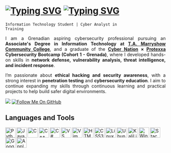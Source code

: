 
<h1>
    <a href="https://git.io/typing-svg"><img src="https://readme-typing-svg.demolab.com?font=Fira+Code&size=30&duration=2000&color=FFFFFF&repeat=false&width=65&lines=%3A~%24" alt="Typing SVG" /></a>
    <a href="https://git.io/typing-svg"><img src="https://readme-typing-svg.demolab.com?font=Fira+Code&size=30&duration=2000&pause=5000&width=115&lines=whoami" alt="Typing SVG" /></a>
</h1>

<code>Information Technology Student | Cyber Analyst in Training</code>

<p align="justify">I am a Grenadian aspiring cybersecurity professional pursuing an <b>Associate's Degree in Information Technology at <a href="https://www.tamcc.edu.gd/">T.A. Marryshow Community College</a></b>, and a graduate of the <b><a href="https://www.cyber-nations.com/">Cyber Nation</a> × <a href="https://protexxa.com/">Protexxa</a> Cybersecurity Bootcamp (Cohort 1 - Grenada)</b>, where I developed hands-on skills in <b>network defense, vulnerability analysis, threat intelligence, and incident response</b>.</p>
<p align="justify">I’m passionate about <b>ethical hacking and security awareness</b>, with a strong interest in <b>penetration testing</b> and <b>cybersecurity education</b>. I aim to continue expanding my skills through continuous learning and practical projects to help build safer digital environments.</p>

<a href="https://www.linkedin.com/in/ahndre-walters/">
    <img src="https://custom-icon-badges.demolab.com/badge/-LinkedIn-1155ba?style=for-the-badge&logo=link&logoColor=white"></a>
<a href="https://github.com/AhndreWalters?tab=followers">
    <img title="Follow Me On GitHub" src="https://custom-icon-badges.demolab.com/badge/-Follow My GitHub-grey?style=for-the-badge&logo=person-add&logoColor=white"></a>

<h2>Languages and Tools</h2>

<p align="left">
    <a href="https://www.python.org/" target="_blank" rel="noreferrer"><img align="left" width="32px" src="https://raw.githubusercontent.com/danielcranney/readme-generator/main/public/icons/skills/python-colored.svg" alt="Python" title="Python" /></a>
    <a href="https://developer.mozilla.org/en-US/docs/Web/JavaScript" target="_blank" rel="noreferrer"><img align="left" width="32px" src="https://raw.githubusercontent.com/danielcranney/readme-generator/main/public/icons/skills/javascript-colored.svg" alt="JavaScript" title="JavaScript"  /></a>
    <a href="https://docs.microsoft.com/en-us/cpp/?view=msvc-170" target="_blank" rel="noreferrer"><img align="left" width="32px" src="https://raw.githubusercontent.com/danielcranney/readme-generator/main/public/icons/skills/c-colored.svg" alt="C" title="C" /></a>
    <a href="https://docs.microsoft.com/en-us/cpp/?view=msvc-170" target="_blank" rel="noreferrer"><img align="left" width="32px" src="https://raw.githubusercontent.com/danielcranney/readme-generator/main/public/icons/skills/cplusplus-colored.svg" alt="C++" title="C++" /></a>
    <a href="https://docs.microsoft.com/en-us/dotnet/csharp/" target="_blank" rel="noreferrer"><img align="left" width="32px" src="https://raw.githubusercontent.com/danielcranney/readme-generator/main/public/icons/skills/csharp-colored.svg" alt="C#" title="C#" /></a>
    <a href="https://code.visualstudio.com/" target="_blank" rel="noreferrer"><img align="left" width="32px" src="https://raw.githubusercontent.com/danielcranney/readme-generator/main/public/icons/skills/visualstudiocode-colored.svg" alt="VS Code" title="VS Code" /></a>
    <a href="https://www.vim.org/" target="_blank" rel="noreferrer"><img align="left" width="32px" src="https://raw.githubusercontent.com/danielcranney/readme-generator/main/public/icons/skills/vim-colored.svg" alt="Vim" title="Vim" /></a>
    <a href="https://developer.mozilla.org/en-US/docs/Glossary/HTML5" target="_blank" rel="noreferrer"><img align="left" width="32px" src="https://raw.githubusercontent.com/danielcranney/readme-generator/main/public/icons/skills/html5-colored.svg" alt="HTML5" title="HTML5" /></a>
    <a href="https://www.w3.org/TR/CSS/#css" target="_blank" rel="noreferrer"><img align="left" width="32px" src="https://raw.githubusercontent.com/danielcranney/readme-generator/main/public/icons/skills/css3-colored.svg" alt="CSS3" title="CSS3" /></a>
    <a href="https://www.linux.org" target="_blank" rel="noreferrer"><img align="left" width="32px" src="https://cdn.jsdelivr.net/gh/devicons/devicon@latest/icons/linux/linux-original.svg" alt="Linux" title="Linux" /></a>
    <a href="https://ubuntu.com/" target="_blank" rel="noreferrer"><img align="left" width="32px" src="https://raw.githubusercontent.com/danielcranney/readme-generator/main/public/icons/skills/ubuntu-colored.svg" alt="Ubuntu" title="Ubuntu" /></a>
    <a href="https://www.kali.org/" target="_blank" rel="noreferrer"><img align="left" width="32px" src="https://cdn.jsdelivr.net/gh/devicons/devicon@latest/icons/kalilinux/kalilinux-original.svg" alt="KaliLinux" title="KaliLinux" /></a>
    <a href="https://www.microsoft.com/en-us/windows/" target="_blank" rel="noreferrer"><img align="left" width="32px" src="https://cdn.jsdelivr.net/gh/devicons/devicon@latest/icons/windows8/windows8-original.svg" alt="Windows" title="Windows" /></a>
    <a href="https://stackoverflow.com/" target="_blank" rel="noreferrer"><img align="left" width="32px" src="https://cdn.jsdelivr.net/gh/devicons/devicon@latest/icons/stackoverflow/stackoverflow-original.svg" alt="StackOverflow" title="StackOverflow" /></a>
    <a href="https://cloud.google.com/" target="_blank" rel="noreferrer"><img align="left" width="32px" src="https://cdn.jsdelivr.net/gh/devicons/devicon@latest/icons/googlecloud/googlecloud-original.svg" alt="GoogleCloud" title="GoogleCloud" /></a>
    <a href="https://www.apple.com/" target="_blank" rel="noreferrer"><img align="left" width="32px" src="https://cdn.jsdelivr.net/gh/devicons/devicon@latest/icons/apple/apple-original.svg" alt="Apple" title="Apple" /></a>
</p>

